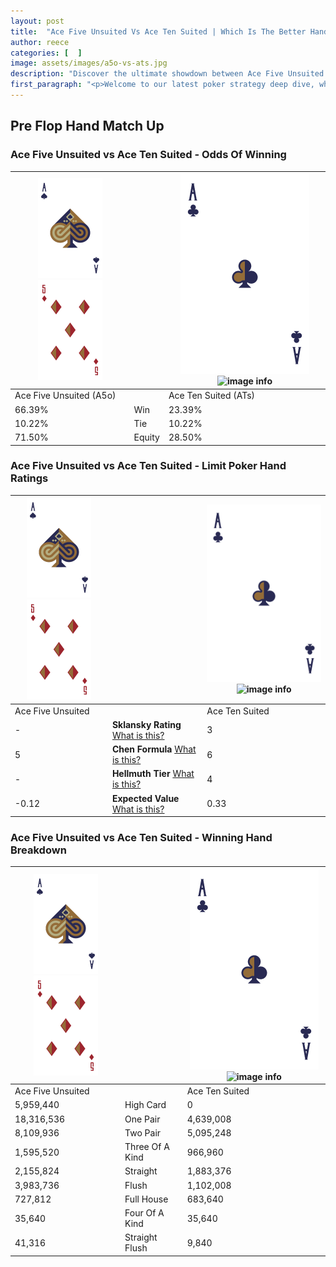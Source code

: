 ```yaml
---
layout: post
title:  "Ace Five Unsuited Vs Ace Ten Suited | Which Is The Better Hand In Poker? A Complete Guide"
author: reece
categories: [  ]
image: assets/images/a5o-vs-ats.jpg
description: "Discover the ultimate showdown between Ace Five Unsuited and Ace Ten Suited in poker! Uncover the odds, strategies, and scenarios where one hand triumphs over the other. Get ready to up your poker game with this thrilling analysis."
first_paragraph: "<p>Welcome to our latest poker strategy deep dive, where we're pitting two distinct hands against each other in a high-stakes showdown: Ace Five Unsuited vs Ace Ten Suited.</p><p>In the dynamic world of poker, every decision counts, and knowing which hand holds the upper hand is key to your success at the table.</p><p>In this article, we'll dissect these two hands, explore the scenarios where one dominates the other, and equip you with the knowledge to make strategic choices that can tip the odds in your favor.</p><p>Get ready to unravel the intriguing dynamics of these poker hands and elevate your game to new heights.</p>"
---
```




[comment]: # (sp0)

## Pre Flop Hand Match Up

<div class="table hand-ratings" markdown="1"> 



### Ace Five Unsuited vs Ace Ten Suited - Odds Of Winning


    
| ![image info](assets/images/hand1/A.png) ![image info](assets/images/hand1/5o.png) |  | ![image info](assets/images/hand2/A.png) ![image info](assets/images/hand2/Ts.png) |
| -------- | -------- | -------- |
| Ace Five Unsuited (A5o) |  | Ace Ten Suited (ATs) |
| 66.39% | Win | 23.39% |
| 10.22% | Tie | 10.22% |
| 71.50% | Equity | 28.50% |




[comment]: # (sp1)



### Ace Five Unsuited vs Ace Ten Suited - Limit Poker Hand Ratings


    
| ![image info](assets/images/hand1/A.png) ![image info](assets/images/hand1/5o.png) |  | ![image info](assets/images/hand2/A.png) ![image info](assets/images/hand2/Ts.png) |
| -------- | -------- | -------- |
| Ace Five Unsuited |  | Ace Ten Suited |
| - | **Sklansky Rating** [What is this?](/sklansky-rating-explained) | 3 |
| 5 | **Chen Formula** [What is this?](/chen-formula-explained) | 6 |
| - | **Hellmuth Tier** [What is this?](/Hellmuth-tier-explained) | 4 |
| -0.12 | **Expected Value** [What is this?](/expected-value-explained) | 0.33 |




[comment]: # (sp2)



### Ace Five Unsuited vs Ace Ten Suited - Winning Hand Breakdown


    
| ![image info](assets/images/hand1/A.png) ![image info](assets/images/hand1/5o.png) |  | ![image info](assets/images/hand2/A.png) ![image info](assets/images/hand2/Ts.png) |
| -------- | -------- | -------- |
| Ace Five Unsuited |  | Ace Ten Suited |
| 5,959,440 | High Card | 0 |
| 18,316,536 | One Pair | 4,639,008 |
| 8,109,936 | Two Pair | 5,095,248 |
| 1,595,520 | Three Of A Kind | 966,960 |
| 2,155,824 | Straight | 1,883,376 |
| 3,983,736 | Flush | 1,102,008 |
| 727,812 | Full House | 683,640 |
| 35,640 | Four Of A Kind | 35,640 |
| 41,316 | Straight Flush | 9,840 |




[comment]: # (sp3)



</div>

[comment]: # (sp4)



[comment]: # (sp5)

